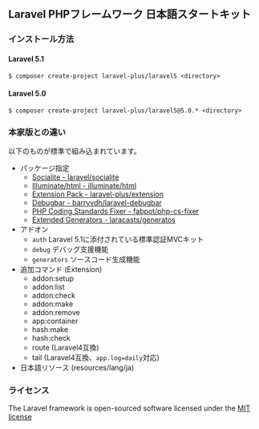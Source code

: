## Laravel PHPフレームワーク 日本語スタートキット

### インストール方法

#### Laravel 5.1
```Console
$ composer create-project laravel-plus/laravel5 <directory>
```

#### Laravel 5.0
```Console
$ composer create-project laravel-plus/laravel5@5.0.* <directory>
```

### 本家版との違い

以下のものが標準で組み込まれています。
- パッケージ指定
	- [Socialite - laravel/socialite](http://github.com/laravel/socialite)
	- [Illuminate/html - illuminate/html](http://github.com/illuminate/html)
	- [Extension Pack - laravel-plus/extension](http://github.com/jumilla/laravel-extension)
	- [Debugbar - barryvdh/laravel-debugbar](http://github.com/barryvdh/laravel-debugbar)
	- [PHP Coding Standards Fixer - fabpot/php-cs-fixer](https://github.com/friendsofphp/php-cs-fixer)
	- [Extended Generators - laracasts/generatos](https://github.com/laracasts/Laravel-5-Generators-Extended)
- アドオン
	- `auth` Laravel 5.1に添付されている標準認証MVCキット
	- `debug` デバッグ支援機能
	- `generators` ソースコード生成機能
- 追加コマンド (Extension)
	- addon:setup
	- addon:list
	- addon:check
	- addon:make
	- addon:remove
	- app:container
	- hash:make
	- hash:check
	- route (Laravel4互換)
	- tail (Laravel4互換、`app.log=daily`対応)
- 日本語リソース (resources/lang/ja)

### ライセンス

The Laravel framework is open-sourced software licensed under the [MIT license](http://opensource.org/licenses/MIT)
